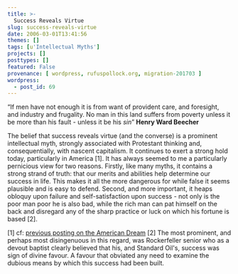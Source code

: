 ```yaml
---
title: >-
  Success Reveals Virtue
slug: success-reveals-virtue
date: 2006-03-01T13:41:56
themes: []
tags: [u'Intellectual Myths']
projects: []
posttypes: []
featured: False
provenance: [ wordpress, rufuspollock.org, migration-201703 ]
wordpress:
  - post_id: 69
---
```


<q>If men have not enough it is from want of provident care, and foresight, and industry and frugality. No man in this land suffers from poverty unless it be more than his fault - unless it be his <em>sin</em></q> <strong>Henry Ward Beecher</strong>

The belief that success reveals virtue (and the converse) is a prominent intellectual myth, strongly associated with Protestant thinking and, consequentially, with nascent capitalism. It continues to exert a strong hold today, particularly in America [1]. It has always seemed to me a particularly pernicious view for two reasons. Firstly, like many myths, it contains a strong strand of truth: that our merits and abilities help determine our success in life. This makes it all the more dangerous for while false it seems plausible and is easy to defend.  Second, and more important, it heaps obloquy upon failure and self-satisfaction upon success - not only is the poor man poor he is also bad, while the rich man can pat himself on the back and disregard any of the sharp practice or luck on which his fortune is based [2].

[1] cf: <a href="http://www.thefactz.org/ideas/archives/11">previous posting on the American Dream</a>
[2] The most prominent, and perhaps most disingenuous in this regard, was Rockerfeller senior who as a devout baptist clearly believed that his, and Standard Oil's, success was sign of divine favour. A favour that obviated any need to examine the dubious means by which this success had been built.

